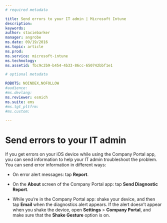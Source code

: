 ```yaml
---
# required metadata

title: Send errors to your IT admin | Microsoft Intune
description:
keywords:
author: staciebarker
manager: angrobe
ms.date: 09/19/2016
ms.topic: article
ms.prod:
ms.service: microsoft-intune
ms.technology:
ms.assetid: fbc9c2b9-b454-4b33-86cc-650742bbf1e1

# optional metadata

ROBOTS: NOINDEX,NOFOLLOW
#audience:
#ms.devlang:
ms.reviewer: esmich
ms.suite: ems
#ms.tgt_pltfrm:
#ms.custom:

---
```



# Send errors to your IT admin

If you get errors on your iOS device while using the Company Portal app, you can send information to help your IT admin troubleshoot the problem. You can send error information in different ways:

-   On error alert messages: tap **Report**.

-   On the **About** screen of the Company Portal app: tap **Send Diagnostic Report**.

-   While you’re in the Company Portal app: shake your device, and then tap **Email** when the diagnostics alert appears. If the alert doesn’t appear when you shake the device, open **Settings** &gt; **Company Portal**, and make sure that the **Shake Gesture** option is on.



